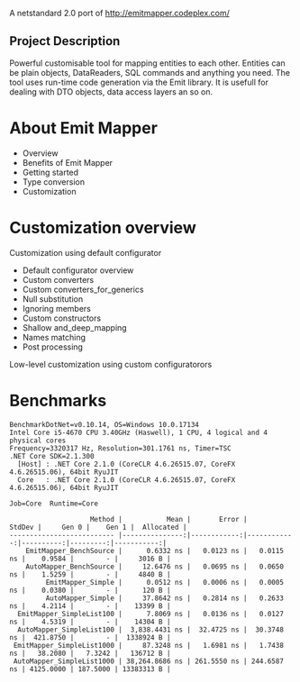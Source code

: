 A netstandard 2.0 port of http://emitmapper.codeplex.com/

## Project Description
Powerful customisable tool for mapping entities to each other. Entities can be plain objects, DataReaders, SQL commands and anything you need. The tool uses run-time code generation via the Emit library. It is usefull for dealing with DTO objects, data access layers an so on.

# About Emit Mapper

* Overview
* Benefits of Emit Mapper
* Getting started
* Type conversion
* Customization

# Customization overview

Customization using default configurator
* Default configurator overview
* Custom converters
* Custom converters_for_generics
* Null substitution
* Ignoring members
* Custom constructors
* Shallow and_deep_mapping
* Names matching
* Post processing

Low-level customization using custom configuratorors

# Benchmarks

```
BenchmarkDotNet=v0.10.14, OS=Windows 10.0.17134
Intel Core i5-4670 CPU 3.40GHz (Haswell), 1 CPU, 4 logical and 4 physical cores
Frequency=3320317 Hz, Resolution=301.1761 ns, Timer=TSC
.NET Core SDK=2.1.300
  [Host] : .NET Core 2.1.0 (CoreCLR 4.6.26515.07, CoreFX 4.6.26515.06), 64bit RyuJIT
  Core   : .NET Core 2.1.0 (CoreCLR 4.6.26515.07, CoreFX 4.6.26515.06), 64bit RyuJIT

Job=Core  Runtime=Core

                    Method |           Mean |       Error |      StdDev |     Gen 0 |    Gen 1 |  Allocated |
-------------------------- |---------------:|------------:|------------:|----------:|---------:|-----------:|
    EmitMapper_BenchSource |      0.6332 ns |   0.0123 ns |   0.0115 ns |    0.9584 |        - |     3016 B |
    AutoMapper_BenchSource |     12.6476 ns |   0.0695 ns |   0.0650 ns |    1.5259 |        - |     4840 B |
         EmitMapper_Simple |      0.0512 ns |   0.0006 ns |   0.0005 ns |    0.0380 |        - |      120 B |
         AutoMapper_Simple |     37.8642 ns |   0.2814 ns |   0.2633 ns |    4.2114 |        - |    13399 B |
  EmitMapper_SimpleList100 |      7.8069 ns |   0.0136 ns |   0.0127 ns |    4.5319 |        - |    14304 B |
  AutoMapper_SimpleList100 |  3,838.4431 ns |  32.4725 ns |  30.3748 ns |  421.8750 |        - |  1338924 B |
 EmitMapper_SimpleList1000 |     87.3248 ns |   1.6981 ns |   1.7438 ns |   38.2080 |   7.3242 |   136712 B |
 AutoMapper_SimpleList1000 | 38,264.8686 ns | 261.5550 ns | 244.6587 ns | 4125.0000 | 187.5000 | 13383313 B |
```
